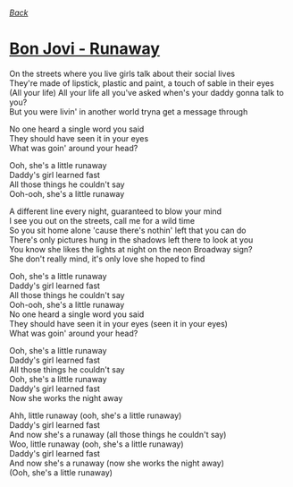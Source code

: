###### [Back](../Readme.md)
# [Bon Jovi - Runaway](tabs.md)

On the streets where you live girls talk about their social lives  
They're made of lipstick, plastic and paint, a touch of sable in their eyes  
(All your life) All your life all you've asked when's your daddy gonna talk to you?  
But you were livin' in another world tryna get a message through  

No one heard a single word you said  
They should have seen it in your eyes  
What was goin' around your head?  

Ooh, she's a little runaway  
Daddy's girl learned fast  
All those things he couldn't say  
Ooh-ooh, she's a little runaway  

A different line every night, guaranteed to blow your mind  
I see you out on the streets, call me for a wild time  
So you sit home alone 'cause there's nothin' left that you can do  
There's only pictures hung in the shadows left there to look at you  
You know she likes the lights at night on the neon Broadway sign?  
She don't really mind, it's only love she hoped to find  

Ooh, she's a little runaway  
Daddy's girl learned fast  
All those things he couldn't say  
Ooh-ooh, she's a little runaway  
No one heard a single word you said  
They should have seen it in your eyes (seen it in your eyes)  
What was goin' around your head?  

Ooh, she's a little runaway  
Daddy's girl learned fast  
All those things he couldn't say  
Ooh, she's a little runaway  
Daddy's girl learned fast  
Now she works the night away  

Ahh, little runaway (ooh, she's a little runaway)  
Daddy's girl learned fast  
And now she's a runaway (all those things he couldn't say)  
Woo, little runaway (ooh, she's a little runaway)  
Daddy's girl learned fast  
And now she's a runaway (now she works the night away)  
(Ooh, she's a little runaway)  